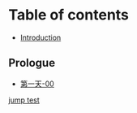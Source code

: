 # Table of contents

* [Introduction](README.md)

## Prologue<a id="prolouge"></a>



* [第一天-00](prologue/day1-00.md)















[jump test](#prologue)

